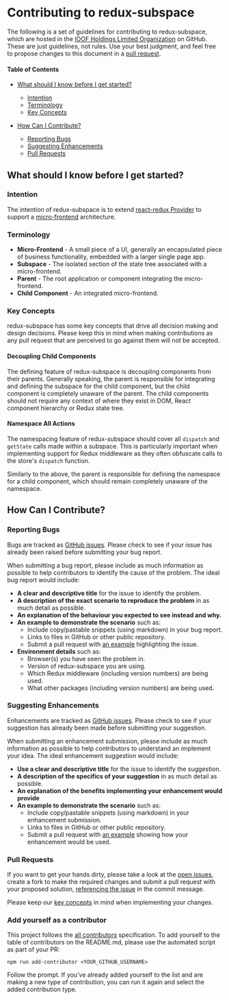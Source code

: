 # Contributing to redux-subspace

The following is a set of guidelines for contributing to redux-subspace, which are hosted in the [IOOF Holdings Limited Organization](https://github.com/ioof-holdings) on GitHub.
These are just guidelines, not rules. Use your best judgment, and feel free to propose changes to this document in a [pull request](#pull-requests).

#### Table of Contents

* [What should I know before I get started?](#what-should-i-know-before-i-get-started)
  * [Intention](#intention)
  * [Terminology](#terminology)
  * [Key Concepts](#key-concepts)

* [How Can I Contribute?](#how-can-i-contribute)
  * [Reporting Bugs](#reporting-bugs)
  * [Suggesting Enhancements](#suggesting-enhancements)
  * [Pull Requests](#pull-requests)

## What should I know before I get started?

### Intention

The intention of redux-subspace is to extend [react-redux Provider](https://github.com/reactjs/react-redux/blob/master/src/components/Provider.js) to support a [micro-frontend](https://www.thoughtworks.com/radar/techniques/micro-frontends) architecture.

### Terminology

* **Micro-Frontend** - A small piece of a UI, generally an encapsulated piece of business functionality, embedded with a larger single page app.
* **Subspace** - The isolated section of the state tree associated with a micro-frontend.
* **Parent** - The root application or component integrating the micro-frontend.
* **Child Component** - An integrated micro-frontend.

### Key Concepts

redux-subspace has some key concepts that drive all decision making and design decisions.  Please keep this in mind when making contributions as any pull request that are perceived to go against them will not be accepted.

#### Decoupling Child Components

The defining feature of redux-subspace is decoupling components from their parents.  Generally speaking, the parent is responsible for integrating and defining the subspace for the child component, but the child component is completely unaware of the parent.  The child components should not require any context of where they exist in DOM, React component hierarchy or Redux state tree.

#### Namespace All Actions

The namespacing feature of redux-subspace should cover all `dispatch` and `getState` calls made within a subspace.  This is particularly important when implementing support for Redux middleware as they often obfuscate calls to the store's `dispatch` function.

Similarly to the above, the parent is responsible for defining the namespace for a child component, which should remain completely unaware of the namespace.

## How Can I Contribute?

### Reporting Bugs

Bugs are tracked as [GitHub issues](https://github.com/ioof-holdings/redux-subspace/issues).  Please check to see if your issue has already been raised before submitting your bug report.

When submitting a bug report, please include as much information as possible to help contributors to identify the cause of the problem.  The ideal bug report would include:

* **A clear and descriptive title** for the issue to identify the problem.
* **A description of the exact scenario to reproduce the problem** in as much detail as possible.
* **An explanation of the behaviour you expected to see instead and why.**
* **An example to demonstrate the scenario** such as:
  * Include copy/pastable snippets (using markdown) in your bug report.
  * Links to files in GitHub or other public repository.
  * Submit a pull request with [an example](/examples) highlighting the issue.
* **Environment details** such as:
  * Browser(s) you have seen the problem in.
  * Version of redux-subspace you are using.
  * Which Redux middleware (including version numbers) are being used.
  * What other packages (including version numbers) are being used.

### Suggesting Enhancements

Enhancements are tracked as [GitHub issues](https://github.com/ioof-holdings/redux-subspace/issues).  Please check to see if your suggestion has already been made before submitting your suggestion.

When submitting an enhancement submission, please include as much information as possible to help contributors to understand an implement your idea.  The ideal enhancement suggestion would include:

* **Use a clear and descriptive title** for the issue to identify the suggestion.
* **A description of the specifics of your suggestion** in as much detail as possible.
* **An explanation of the benefits implementing your enhancement would provide**
* **An example to demonstrate the scenario** such as:
  * Include copy/pastable snippets (using markdown) in your enhancement submission.
  * Links to files in GitHub or other public repository.
  * Submit a pull request with [an example](/examples) showing how your enhancement would be used.

### Pull Requests

If you want to get your hands dirty, please take a look at the [open issues](https://github.com/ioof-holdings/redux-subspace/issues?q=is%3Aissue%20is%3Aopen), create a fork to make the required changes and submit a pull request with your proposed solution, [referencing the issue](https://help.github.com/articles/closing-issues-via-commit-messages/) in the commit message.

Please keep our [key concepts](#key-concepts) in mind when implementing your changes.

### Add yourself as a contributor

This project follows the [all contributors](https://github.com/kentcdodds/all-contributors) specification. To add yourself to the table of
contributors on the README.md, please use the automated script as part of your PR:

```console
npm run add-contributor <YOUR_GITHUB_USERNAME>
```

Follow the prompt. If you've already added yourself to the list and are making a new type of contribution, you can run
it again and select the added contribution type.
